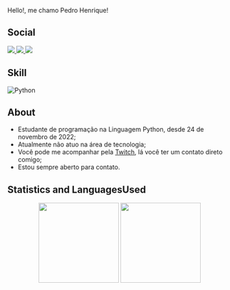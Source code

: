 Hello!, me chamo Pedro Henrique!

## Social

  <a target='_blank' href="https://linkedin.com/in/pedrohentec/">
        <img src="https://img.shields.io/badge/LinkedIn-0077B5?style=for-the-badge&logo=linkedin&logoColor=white">
    </a>
  <a target='_blank' href="mailto:pedrohentec@gmail.com">
        <img src="https://img.shields.io/badge/Gmail-D14836?style=for-the-badge&logo=gmail&logoColor=white">
    </a>
  <a target='_blank' href="https://www.twitch.tv/pedrohentec">
        <img src="https://img.shields.io/badge/Twitch-9146FF?style=for-the-badge&logo=twitch&logoColor=white">
    </a>

## Skill
![Python](https://img.shields.io/badge/python-%23323330.svg?style=for-the-badge&logo=python&logoColor=%23F7DF1E)



## About

- Estudante de programação na Linguagem Python, desde 24 de novembro de 2022;
- Atualmente não atuo na área de tecnologia;
- Você pode me acompanhar pela [Twitch](https://www.twitch.tv/pedrohentec), lá você ter um contato direto comigo;
- Estou sempre aberto para contato.


## Statistics and Languages ​​Used
<div align="center">
  <img height="180em" src="https://github-readme-stats.vercel.app/api?username=pedrohentec&theme=aura&show_icons=true"/>
  <img height="180em" src="https://github-readme-stats.vercel.app/api/top-langs/?username=pedrohentec&layout=compact&langs_count=8&theme=aura"/>
</div>